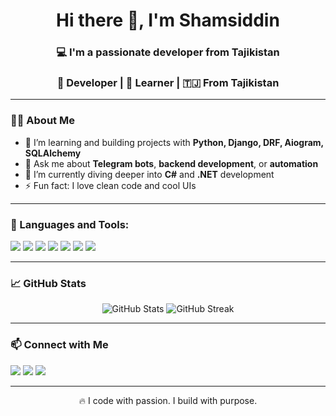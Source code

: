 <h1 align="center">Hi there 👋, I'm Shamsiddin</h1>
<h3 align="center">💻 I'm a passionate developer from Tajikistan</h3>
<h3 align="center">🚀 Developer | 🧠 Learner | 🇹🇯 From Tajikistan</h3>


---

### 🧑‍💻 About Me

- 🧠 I’m learning and building projects with **Python, Django, DRF, Aiogram, SQLAlchemy**
- 💬 Ask me about **Telegram bots**, **backend development**, or **automation**
- 🌱 I’m currently diving deeper into **C#** and **.NET** development
- ⚡ Fun fact: I love clean code and cool UIs

---

### 🚀 Languages and Tools:

<p align="left">
  <img src="https://img.shields.io/badge/Python-3776AB?style=for-the-badge&logo=python&logoColor=white"/>
  <img src="https://img.shields.io/badge/Django-092E20?style=for-the-badge&logo=django&logoColor=white"/>
  <img src="https://img.shields.io/badge/FastAPI-005571?style=for-the-badge&logo=fastapi"/>
  <img src="https://img.shields.io/badge/PostgreSQL-4169E1?style=for-the-badge&logo=postgresql&logoColor=white"/>
  <img src="https://img.shields.io/badge/GitHub-181717?style=for-the-badge&logo=github&logoColor=white"/>
  <img src="https://img.shields.io/badge/Aiogram-00BFFF?style=for-the-badge"/>
  <img src="https://img.shields.io/badge/C%23-239120?style=for-the-badge&logo=c-sharp&logoColor=white"/>
</p>

---

### 📈 GitHub Stats

<p align="center">
  <img src="https://github-readme-stats.vercel.app/api?username=Shamsiddin-it&show_icons=true&theme=tokyonight" alt="GitHub Stats" />
  <img src="https://github-readme-streak-stats.herokuapp.com/?user=Shamsiddin-it&theme=tokyonight" alt="GitHub Streak" />
</p>

---



### 📫 Connect with Me

<p>
  <a href="https://t.me/shamsiddinarbobzoda"><img src="https://img.shields.io/badge/Telegram-2CA5E0?style=for-the-badge&logo=telegram&logoColor=white"/></a>
  <a href="https://www.linkedin.com/in/shamsiddin-arbobzoda-414333340/"><img src="https://img.shields.io/badge/LinkedIn-0077B5?style=for-the-badge&logo=linkedin&logoColor=white"/></a>
  <a href="mailto:samsiddinarbobov@gmail.com"><img src="https://img.shields.io/badge/Gmail-D14836?style=for-the-badge&logo=gmail&logoColor=white"/></a>
</p>

---

<p align="center">🔥 I code with passion. I build with purpose.</p>
